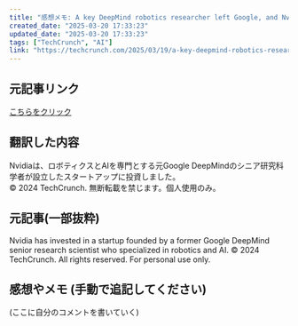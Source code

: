 ```yaml
---
title: "感想メモ: A key DeepMind robotics researcher left Google, and Nvidia has already backed his stealth startup "
created_date: "2025-03-20 17:33:23"
updated_date: "2025-03-20 17:33:23"
tags: ["TechCrunch", "AI"]
link: "https://techcrunch.com/2025/03/19/a-key-deepmind-robotics-researcher-left-google-and-nvidia-has-already-backed-his-stealth-startup/"
---
```

## 元記事リンク
[こちらをクリック](https://techcrunch.com/2025/03/19/a-key-deepmind-robotics-researcher-left-google-and-nvidia-has-already-backed-his-stealth-startup/)

## 翻訳した内容
Nvidiaは、ロボティクスとAIを専門とする元Google DeepMindのシニア研究科学者が設立したスタートアップに投資しました。  
© 2024 TechCrunch. 無断転載を禁じます。個人使用のみ。

## 元記事(一部抜粋)
Nvidia has invested in a startup founded by a former Google DeepMind senior research scientist who specialized in robotics and AI.
© 2024 TechCrunch. All rights reserved. For personal use only.

## 感想やメモ (手動で追記してください)
(ここに自分のコメントを書いていく)
